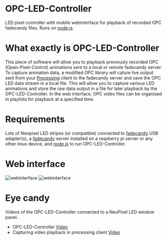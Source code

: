 # OPC-LED-Controller
LED pixel controller with mobile webinterface for playback of recorded OPC fadecandy files. Runs on [node.js].

# What exactly is OPC-LED-Controller
This piece of software will allow you to playback previously recorded OPC (Open-Pixel-Control) animations sent to a local or remote fadecandy server. To capture animation data, a modified OPC library will cature live output sent from your [Processing] client to the fadecandy server and save the OPC LED data stream in a local file. This will allow you to capture various LED animations and store the raw data output in a file for later playback by the OPC-LED-Controller.
In the web interface, OPC video files can be organized in playlists for playback at a specified time.

# Requirements
Lots of Neopixel LED stripes (or compatible) connected to [fadecandy] USB adapter(s), a [fadecandy] server installed on a raspberry pi server or any other linux device, and [node.js] to run OPC-LED-Controller.

# Web interface

![webinterface](/flexion-unity/OPC-LED-Controller/blob/master/doc/screenshot_webinterface_01.png?raw=true "Screenshot 1")
![webinterface](/flexion-unity/OPC-LED-Controller/blob/master/doc/screenshot_webinterface_02.png?raw=true "Screenshot 2")

# Eye candy
Videos of the OPC-LED-Controller connected to a NeoPixel LED window panel.

* OPC-LED-Controller [Video](https://www.youtube.com/watch?v=C-R0qOiEBWI) 
* Capturing video playback in processing client [Video](https://www.youtube.com/watch?v=MzDn-qfUKUI)

[node.js]:http://nodejs.org
[fadecandy]:https://github.com/scanlime/fadecandy/
[Processing]:https://processing.org
